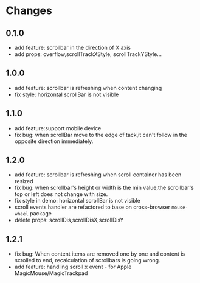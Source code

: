 # Changes

## 0.1.0

- add feature: scrollbar in the direction of X axis
- add props: overflow,scrollTrackXStyle, scrollTrackYStyle...


## 1.0.0

- add feature: scrollbar is refreshing when content changing
- fix style: horizontal scrollBar is not visible

## 1.1.0

- add feature:support mobile device
- fix bug: when scrollBar move to the edge of tack,it can't follow in the opposite direction immediately.

## 1.2.0
- add feature: scrollbar is refreshing when scroll container has been resized
- fix bug: when scrollbar's height or width is the min value,the scrollbar's top or left does not change with size.
- fix style in demo: horizontal scrollBar is not visible
- scroll events handler are refactored to base on cross-browser `mouse-wheel` package
- delete props: scrollDis,scrollDisX,scrollDisY

## 1.2.1

- fix bug: When content items are removed one by one and content is scrolled to end, recalculation of scrollbars is going wrong.
- add feature:  handling scroll x event - for Apple MagicMouse/MagicTrackpad
